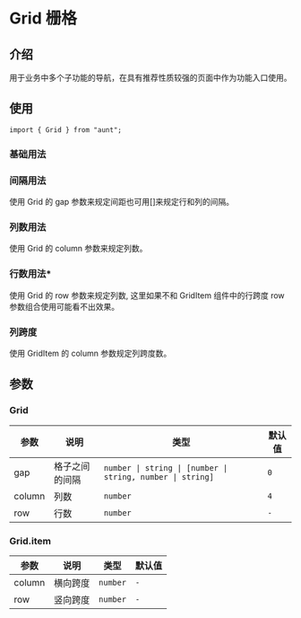 # Grid 栅格

<code hidden="hidden" src="./demos/demo.tsx"></code>

## 介绍

用于业务中多个子功能的导航，在具有推荐性质较强的页面中作为功能入口使用。

## 使用

```tsx
import { Grid } from "aunt";
```

### 基础用法

<code src="./demos/demo-base.tsx"></code>

### 间隔用法

使用 Grid 的 gap 参数来规定间距也可用[]来规定行和列的间隔。
<code src="./demos/demo-gap.tsx"></code>

### 列数用法

使用 Grid 的 column 参数来规定列数。
<code src="./demos/demo-column.tsx"></code>

### 行数用法\*

使用 Grid 的 row 参数来规定列数, 这里如果不和 GridItem 组件中的行跨度 row 参数组合使用可能看不出效果。
<code src="./demos/demo-row.tsx"></code>

### 列跨度

使用 GridItem 的 column 参数规定列跨度数。
<code src="./demos/demo-item-column.tsx"></code>

## 参数

### Grid

| 参数   | 说明           | 类型                                                       | 默认值 |
| ------ | -------------- | ---------------------------------------------------------- | ------ |
| gap    | 格子之间的间隔 | `number \| string \| [number \| string, number \| string]` | `0`    |
| column | 列数           | `number`                                                   | `4`    |
| row    | 行数           | `number`                                                   | `-`    |

### Grid.item

| 参数   | 说明     | 类型     | 默认值 |
| ------ | -------- | -------- | ------ |
| column | 横向跨度 | `number` | `-`    |
| row    | 竖向跨度 | `number` | `-`    |
